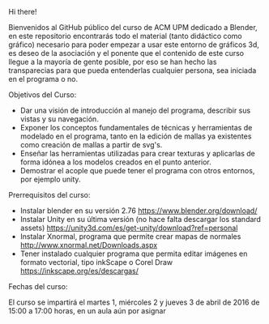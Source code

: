 Hi there!

Bienvenidos al GitHub público del curso de ACM UPM dedicado a Blender, en este repositorio encontrarás todo el material (tanto didáctico como gráfico) necesario para poder empezar a usar este entorno de gráficos 3d, es deseo de la asociación y el ponente que el contenido de este curso llegue a la mayoría de gente posible, por eso se han hecho las transparecias para que pueda entenderlas cualquier persona, sea iniciada en el programa o no.

Objetivos del Curso:
	
* Dar una visión de introducción al manejo del programa, describir sus vistas y su navegación.
* Exponer los conceptos fundamentales de técnicas y herramientas de modelado en el programa, tanto en la edición de mallas ya existentes como creación de mallas a partir de svg's.
* Enseñar las herramientas utilizadas para crear texturas y aplicarlas de forma idónea a los modelos creados en el punto anterior.
* Demostrar el acople que puede tener el programa con otros entornos, por ejemplo unity.


Prerrequisitos del curso:

* Instalar blender en su versión 2.76 https://www.blender.org/download/
* Instalar Unity en su última versión (no hace falta descargar los standard assets) https://unity3d.com/es/get-unity/download?ref=personal
* Instalar Xnormal, programa que permite crear mapas de normales http://www.xnormal.net/Downloads.aspx
* Tener instalado cualquier programa que permita editar imágenes en formato vectorial, tipo inkScape o Corel Draw https://inkscape.org/es/descargas/

Fechas del curso:

El curso se impartirá el martes 1, miércoles 2 y jueves 3 de abril de 2016 de 15:00 a 17:00 horas, en un aula aún por asignar
